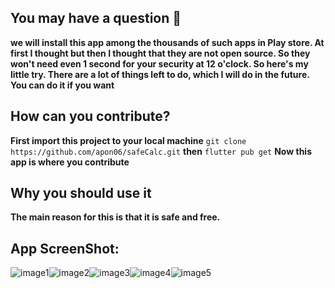 ## You may have a question 🤔

**we will install this app among the thousands of such apps in Play store. At first I thought but then I thought that they are not open source. So they won't need even 1 second for your security at 12 o'clock. So here's my little try. There are a lot of things left to do, which I will do in the future. You can do it if you want**

## How can you contribute?

**First import this project to your local machine** `git clone https://github.com/apon06/safeCalc.git`
**then** `flutter pub get`
**Now this app is where you contribute**

## Why you should use it

**The main reason for this is that it is safe and free.**

## App ScreenShot:

![image1](https://i.postimg.cc/xT0SS3tM/image1.png)![image2](https://i.postimg.cc/wBDWvSBv/image2.png)![image3](https://i.postimg.cc/3x1qFMTc/image3.png)![image4](https://i.postimg.cc/PqNSbPKC/image4.png)![image5](https://i.postimg.cc/C1kHJD8x/image5.png)
